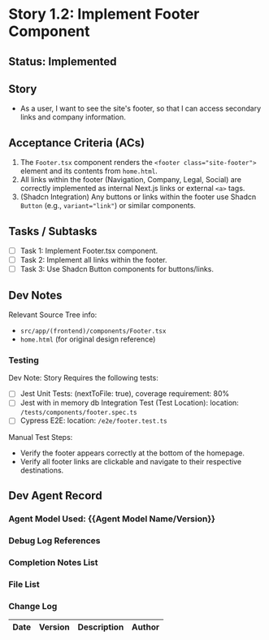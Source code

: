 # Story 1.2: Implement Footer Component

## Status: Implemented

## Story

- As a user, I want to see the site's footer, so that I can access secondary links and company information.

## Acceptance Criteria (ACs)

1.  The `Footer.tsx` component renders the `<footer class="site-footer">` element and its contents from `home.html`.
2.  All links within the footer (Navigation, Company, Legal, Social) are correctly implemented as internal Next.js links or external `<a>` tags.
3.  (Shadcn Integration) Any buttons or links within the footer use Shadcn `Button` (e.g., `variant="link"`) or similar components.

## Tasks / Subtasks

- [ ] Task 1: Implement Footer.tsx component.
- [ ] Task 2: Implement all links within the footer.
- [ ] Task 3: Use Shadcn Button components for buttons/links.

## Dev Notes

Relevant Source Tree info:
- `src/app/(frontend)/components/Footer.tsx`
- `home.html` (for original design reference)

### Testing

Dev Note: Story Requires the following tests:

- [ ] Jest Unit Tests: (nextToFile: true), coverage requirement: 80%
- [ ] Jest with in memory db Integration Test (Test Location): location: `/tests/components/footer.spec.ts`
- [ ] Cypress E2E: location: `/e2e/footer.test.ts`

Manual Test Steps:
- Verify the footer appears correctly at the bottom of the homepage.
- Verify all footer links are clickable and navigate to their respective destinations.

## Dev Agent Record

### Agent Model Used: {{Agent Model Name/Version}}

### Debug Log References

### Completion Notes List

### File List

### Change Log

| Date | Version | Description | Author |
| :--- | :------ | :---------- | :----- |
